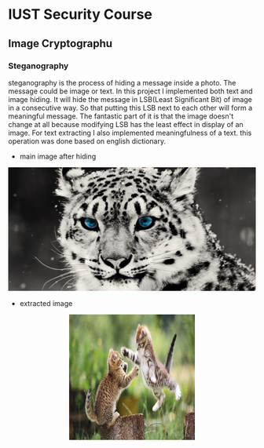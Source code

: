 # IUST Security Course

## Image Cryptographu

### Steganography
steganography is the process of hiding a message inside a photo. The message could be image or text. In this project I implemented both text and image hiding. It will hide the message in LSB(Least Significant Bit) of image in a consecutive way. So that putting this LSB next to each other will form a meaningful message. The fantastic part of it is that the image doesn't change at all because modifying LSB has the least effect in display of an image.
For text extracting I also implemented meaningfulness of a text. this operation was done based on english dictionary.

- main image after hiding

<p align="center">
<img src="./Image-Cryptography/merged.jpg">
</p>

- extracted image
<p align="center">
<img src="./Image-Cryptography/splitted.jpg">
</p>